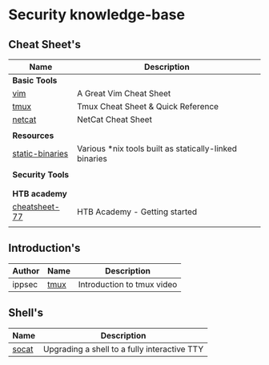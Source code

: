 # Security knowledge-base 

## Cheat Sheet's




| Name | Description |
| ---- | ----------- |
| **Basic Tools** |
| [vim](https://vimsheet.com/)| A Great Vim Cheat Sheet |
| [tmux](https://tmuxcheatsheet.com/)| Tmux Cheat Sheet & Quick Reference |
| [netcat](sans/netcat.pdf)| NetCat Cheat Sheet |
|  |  |
| **Resources** |
| [static-binaries](https://github.com/andrew-d/static-binaries) | Various *nix tools built as statically-linked binaries  |
|  |  |
| **Security Tools** |
|  |  |https://github.com/andrew-d/static-binaries
|  |  |
| **HTB academy** |
| [cheatsheet-77](htb-academy/cheatsheet-77.md) | HTB Academy - Getting started |
|  |  |

## Introduction's
Author | Name | Description
---- | ---- | ----
ippsec | [tmux](https://www.youtube.com/watch?v=Lqehvpe_djs) | Introduction to tmux video

## Shell's
Name | Description
---- | ----
[socat](https://blog.ropnop.com/upgrading-simple-shells-to-fully-interactive-ttys/#method-2-using-socat) | Upgrading a shell to a fully interactive TTY




